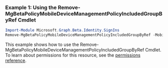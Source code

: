 ### Example 1: Using the Remove-MgBetaPolicyMobileDeviceManagementPolicyIncludedGroupByRef Cmdlet
```powershell
Import-Module Microsoft.Graph.Beta.Identity.SignIns
Remove-MgBetaPolicyMobileDeviceManagementPolicyIncludedGroupByRef -MobilityManagementPolicyId $mobilityManagementPolicyId -GroupId $groupId
```
This example shows how to use the Remove-MgBetaPolicyMobileDeviceManagementPolicyIncludedGroupByRef Cmdlet.
To learn about permissions for this resource, see the [permissions reference](/graph/permissions-reference).
